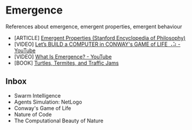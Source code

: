 # Emergence
References about emergence, emergent properties, emergent behaviour

* [ARTICLE] [Emergent Properties (Stanford Encyclopedia of Philosophy)](https://plato.stanford.edu/entries/properties-emergent/)
* [VIDEO] [Let’s BUILD a COMPUTER in CONWAY's GAME of LIFE ⠠⠵ - YouTube](https://www.youtube.com/watch?v=Kk2MH9O4pXY)
* [VIDEO] [What Is Emergence? - YouTube](https://www.youtube.com/watch?v=TlysTnxF_6c)
* [BOOK] [Turtles, Termites, and Traffic Jams](https://mitpress.mit.edu/9780262680936/turtles-termites-and-traffic-jams/) 

## Inbox

* Swarm Intelligence
* Agents Simulation: NetLogo
* Conway's Game of Life
* Nature of Code
* The Computational Beauty of Nature
